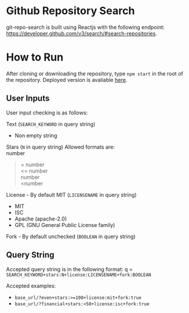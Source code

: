 # Github Repository Search

git-repo-search is built using Reactjs with the following endpoint: https://developer.github.com/v3/search/#search-repositories.

# How to Run
After cloning or downloading the repository,  type  `npm start` in the root of the repository.
Deployed version is avaliable [here](https://master.ddk5dc1u1akz7.amplifyapp.com/).

## User Inputs
User input checking is as follows:

Text (`SEARCH_KEYWORD` in query string)
- Non empty string

Stars (`N`  in query string)
Allowed formats are:   
number  
>= number  
<= number  
>number   
<number  

License - By default MIT (`LICENSENAME` in query string)
- MIT
- ISC
- Apache (apache-2.0) 
- GPL (GNU General Public License family)

Fork - By default unchecked (`BOOLEAN` in query string)


## Query String
Accepted query string is in the following format: 
q = `SEARCH_KEYWORD+stars:N+license:LICENSENAME+fork:BOOLEAN`

Accepted examples: 
- `base_url/?even+stars:>=100+license:mit+fork:true`
- `base_url/?financial+stars:<50+license:isc+fork:true`

